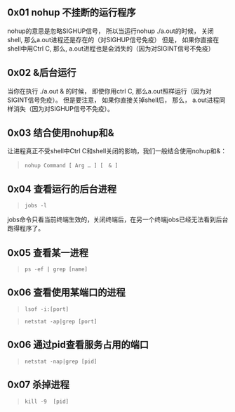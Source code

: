 
## 0x01 nohup 不挂断的运行程序
nohup的意思是忽略SIGHUP信号， 所以当运行nohup ./a.out的时候， 关闭shell, 那么a.out进程还是存在的（对SIGHUP信号免疫）
但是， 如果你直接在shell中用Ctrl C, 那么, a.out进程也是会消失的（因为对SIGINT信号不免疫）

## 0x02 &后台运行
当你在执行 ./a.out & 的时候， 即使你用ctrl C,  那么a.out照样运行（因为对SIGINT信号免疫）。 
但是要注意， 如果你直接关掉shell后， 那么， a.out进程同样消失（因为对SIGHUP信号不免疫）。
  
## 0x03 结合使用nohup和&
让进程真正不受shell中Ctrl C和shell关闭的影响，我们一般结合使用nohup和&：
> ```shell
> nohup Command [ Arg … ] [　& ]
> ```

## 0x04 查看运行的后台进程
> ```shell
> jobs -l
> ```
jobs命令只看当前终端生效的，关闭终端后，在另一个终端jobs已经无法看到后台跑得程序了。

## 0x05 查看某一进程
> ```shell
> ps -ef | grep [name]
> ```

## 0x06 查看使用某端口的进程
> ```shell
> lsof -i:[port]
> ```

> ```shell
> netstat -ap|grep [port]
> ```

## 0x06 通过pid查看服务占用的端口
> ```shell
> netstat -nap|grep [pid]
> ```

## 0x07 杀掉进程
> ```shell
> kill -9  [pid]
> ```
